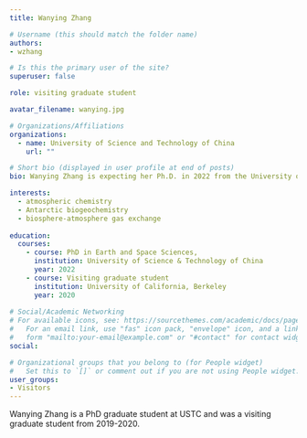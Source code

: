 ```yaml
---
title: Wanying Zhang

# Username (this should match the folder name)
authors:
- wzhang

# Is this the primary user of the site?
superuser: false

role: visiting graduate student

avatar_filename: wanying.jpg

# Organizations/Affiliations
organizations:
  - name: University of Science and Technology of China
    url: ""

# Short bio (displayed in user profile at end of posts)
bio: Wanying Zhang is expecting her Ph.D. in 2022 from the University of Science and Technology of China.  Her PhD advisor is Prof. Renbin Zhu.

interests:
  - atmospheric chemistry
  - Antarctic biogeochemistry
  - biosphere-atmosphere gas exchange
  
education:
  courses:
    - course: PhD in Earth and Space Sciences, 
      institution: University of Science & Technology of China 
      year: 2022
    - course: Visiting graduate student
      institution: University of California, Berkeley
      year: 2020
      
# Social/Academic Networking
# For available icons, see: https://sourcethemes.com/academic/docs/page-builder/#icons
#   For an email link, use "fas" icon pack, "envelope" icon, and a link in the
#   form "mailto:your-email@example.com" or "#contact" for contact widget.
social:

# Organizational groups that you belong to (for People widget)
#   Set this to `[]` or comment out if you are not using People widget.
user_groups:
- Visitors
---
```


Wanying Zhang is a PhD graduate student at USTC and was a visiting graduate student from 2019-2020.  
